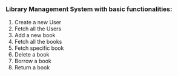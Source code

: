 ### Library Management System with basic functionalities: 
1. Create a new User
2. Fetch all the Users
3. Add a new book
4. Fetch all the books
5. Fetch specific book
6. Delete a book 
7. Borrow a book 
8. Return a book
